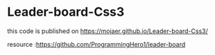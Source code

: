 # Leader-board-Css3

this code is published on https://mojaer.github.io/Leader-board-Css3/

resource :https://github.com/ProgrammingHero1/leader-board
